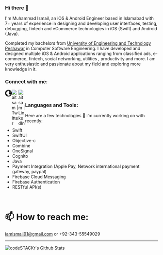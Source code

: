 ### Hi there 👋

I'm Muhammad Ismail, an iOS & Android Engineer based in Islamabad with 7+ years of experience in designing and developing user interfaces, testing, debugging, fintech and eCommerce technologies in iOS (Swift) and Android (Java).

Completed my bachelors from [University of Engineering and Technology Peshawar](https://www.uetpeshawar.edu.pk/) in Computer Software Engineering. I have developed and designed multiple iOS & Android applications ranging from classified ads, e-commerce, fintech, social networking, utilities , productivity and more. I am very enthusiastic and passionate about my field and exploring more knowledge in it.

### Connect with me:

[<img align="left" alt="ahmermughal.github.io" width="22px" src="https://raw.githubusercontent.com/iconic/open-iconic/master/svg/globe.svg" />][website]
[<img align="left" alt="aitsam | Twitter" width="22px" src="https://cdn.jsdelivr.net/npm/simple-icons@v3/icons/twitter.svg" />][twitter]
[<img align="left" alt="aitsam | LinkedIn" width="22px" src="https://cdn.jsdelivr.net/npm/simple-icons@v3/icons/linkedin.svg" />][linkedin]

<br />

### Languages and Tools:
Here are a few technologies 🔭 I’m currently working on with recently:

  - Swift
  - SwiftUI
  - Objective-c
  - Combine
  - OneSignal
  - Cognito
  - Java
  - Payment Integration (Apple Pay, Network international payment gateway, paypal)
  - Firebase Cloud Messaging
  - Firebase Authentication
  - RESTful API(s)
  
<br />

# 📫 How to reach me: 
iamismail91@gmail.com or +92-343-55549029
<br />

---
<img align="left" alt="codeSTACKr's Github Stats" src="https://github-readme-stats.vercel.app/api?username=iamismail91&show_icons=true&hide_border=true&count_private=true" />

[website]: https://github.com/iamismail91
[twitter]: https://twitter.com/Muhamma50331999
[linkedin]: https://www.linkedin.com/in/muhammad-ismail-%EF%A3%BF-043667aa
